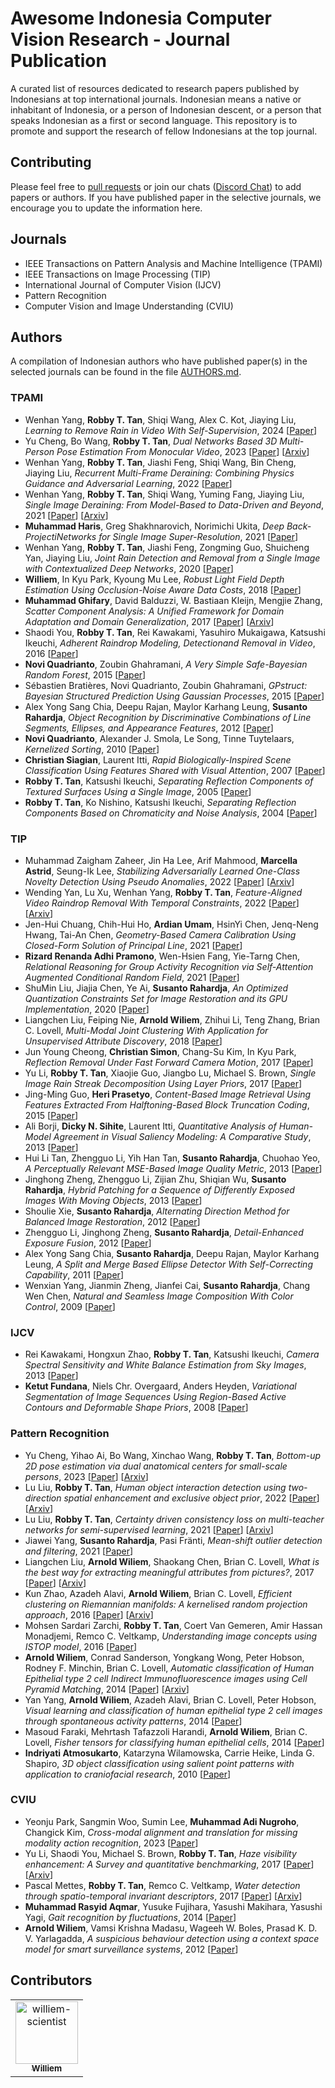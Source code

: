 # Awesome Indonesia Computer Vision Research - Journal Publication

A curated list of resources dedicated to research papers published by Indonesians at top international journals. Indonesian means a native or inhabitant of Indonesia, or a person of Indonesian descent, or a person that speaks Indonesian as a first or second language. This repository is to promote and support the research of fellow Indonesians at the top journal.

## Contributing
Please feel free to [pull requests](https://github.com/indonesia-vision-ai/awesome-indonesia-vision-research-journal/pulls) or join our chats ([Discord Chat](https://discord.gg/aTsC6AbVRw)) to add papers or authors. If you have published paper in the selective journals, we encourage you to update the information here. 

## Journals
- IEEE Transactions on Pattern Analysis and Machine Intelligence (TPAMI)
- IEEE Transactions on Image Processing (TIP)
- International Journal of Computer Vision (IJCV)
- Pattern Recognition
- Computer Vision and Image Understanding (CVIU)

## Authors

A compilation of Indonesian authors who have published paper(s) in the selected journals can be found in the file [AUTHORS.md](./AUTHORS.md).


### TPAMI

* Wenhan Yang, **Robby T. Tan**, Shiqi Wang, Alex C. Kot, Jiaying Liu, *Learning to Remove Rain in Video With Self-Supervision*, 2024 [[Paper](https://ieeexplore.ieee.org/document/9815121)]
* Yu Cheng, Bo Wang, **Robby T. Tan**, *Dual Networks Based 3D Multi-Person Pose Estimation From Monocular Video*, 2023 [[Paper](https://ieeexplore.ieee.org/document/9763389)] [[Arxiv](https://arxiv.org/abs/2205.00748)]
* Wenhan Yang, **Robby T. Tan**, Jiashi Feng, Shiqi Wang, Bin Cheng, Jiaying Liu, *Recurrent Multi-Frame Deraining: Combining Physics Guidance and Adversarial Learning*, 2022 [[Paper](https://ieeexplore.ieee.org/document/9439949)]
* Wenhan Yang, **Robby T. Tan**, Shiqi Wang, Yuming Fang, Jiaying Liu, *Single Image Deraining: From Model-Based to Data-Driven and Beyond*, 2021 [[Paper](https://ieeexplore.ieee.org/document/9096521)] [[Arxiv](https://arxiv.org/abs/1912.07150)]
* **Muhammad Haris**, Greg Shakhnarovich, Norimichi Ukita, *Deep Back-ProjectiNetworks for Single Image Super-Resolution*, 2021 [[Paper](https://ieeexplore.ieee.org/document/9119166)]
* Wenhan Yang, **Robby T. Tan**, Jiashi Feng, Zongming Guo, Shuicheng Yan, Jiaying Liu, *Joint Rain Detection and Removal from a Single Image with Contextualized Deep Networks*, 2020 [[Paper](https://ieeexplore.ieee.org/document/8627954)]
* **Williem**, In Kyu Park, Kyoung Mu Lee, *Robust Light Field Depth Estimation Using Occlusion-Noise Aware Data Costs*, 2018 [[Paper](https://ieeexplore.ieee.org/document/8022875)]
* **Muhammad Ghifary**, David Balduzzi, W. Bastiaan Kleijn, Mengjie Zhang, *Scatter Component Analysis: A Unified Framework for Domain Adaptation and Domain Generalization*, 2017 [[Paper](https://ieeexplore.ieee.org/document/7542175)] [[Arxiv](https://arxiv.org/abs/1510.04373)]
* Shaodi You, **Robby T. Tan**, Rei Kawakami, Yasuhiro Mukaigawa, Katsushi Ikeuchi, *Adherent Raindrop Modeling, Detectionand Removal in Video*, 2016 [[Paper](https://ieeexplore.ieee.org/document/7299675)]
* **Novi Quadrianto**, Zoubin Ghahramani, *A Very Simple Safe-Bayesian Random Forest*, 2015 [[Paper](https://ieeexplore.ieee.org/document/6920043)]
* Sébastien Bratières, Novi Quadrianto, Zoubin Ghahramani, *GPstruct: Bayesian Structured Prediction Using Gaussian Processes*, 2015 [[Paper](https://ieeexplore.ieee.org/document/6942234)]
* Alex Yong Sang Chia, Deepu Rajan, Maylor Karhang Leung, **Susanto Rahardja**, *Object Recognition by Discriminative Combinations of Line Segments, Ellipses, and Appearance Features*, 2012 [[Paper](https://ieeexplore.ieee.org/document/6072217)]
* **Novi Quadrianto**, Alexander J. Smola, Le Song, Tinne Tuytelaars, *Kernelized Sorting*, 2010 [[Paper](https://ieeexplore.ieee.org/document/5342424)]
* **Christian Siagian**, Laurent Itti, *Rapid Biologically-Inspired Scene Classification Using Features Shared with Visual Attention*, 2007 [[Paper](https://ieeexplore.ieee.org/document/4042704)]
* **Robby T. Tan**, Katsushi Ikeuchi, *Separating Reflection Components of Textured Surfaces Using a Single Image*, 2005 [[Paper](https://ieeexplore.ieee.org/document/1374865)]
* **Robby T. Tan**, Ko Nishino, Katsushi Ikeuchi, *Separating Reflection Components Based on Chromaticity and Noise Analysis*, 2004 [[Paper](https://ieeexplore.ieee.org/document/1323805)]

### TIP

* Muhammad Zaigham Zaheer, Jin Ha Lee, Arif Mahmood, **Marcella Astrid**, Seung-Ik Lee, *Stabilizing Adversarially Learned One-Class Novelty Detection Using Pseudo Anomalies*, 2022 [[Paper](https://ieeexplore.ieee.org/document/9887825)] [[Arxiv](https://arxiv.org/abs/2203.13716)]
* Wending Yan, Lu Xu, Wenhan Yang, **Robby T. Tan**, *Feature-Aligned Video Raindrop Removal With Temporal Constraints*, 2022 [[Paper](https://ieeexplore.ieee.org/document/9769883)] [[Arxiv](https://arxiv.org/abs/2205.14574)]
* Jen-Hui Chuang, Chih-Hui Ho, **Ardian Umam**, HsinYi Chen, Jenq-Neng Hwang, Tai-An Chen, *Geometry-Based Camera Calibration Using Closed-Form Solution of Principal Line*, 2021 [[Paper](https://ieeexplore.ieee.org/document/9318550/)]
* **Rizard Renanda Adhi Pramono**, Wen-Hsien Fang, Yie-Tarng Chen, *Relational Reasoning for Group Activity Recognition via Self-Attention Augmented Conditional Random Field*, 2021 [[Paper](https://ieeexplore.ieee.org/document/9547058)]
* ShuMin Liu, Jiajia Chen, Ye Ai, **Susanto Rahardja**, *An Optimized Quantization Constraints Set for Image Restoration and its GPU Implementation*, 2020 [[Paper](https://ieeexplore.ieee.org/document/9075407)]
* Liangchen Liu, Feiping Nie, **Arnold Wiliem**, Zhihui Li, Teng Zhang, Brian C. Lovell, *Multi-Modal Joint Clustering With Application for Unsupervised Attribute Discovery*, 2018 [[Paper](https://ieeexplore.ieee.org/document/8353196)]
* Jun Young Cheong, **Christian Simon**, Chang-Su Kim, In Kyu Park, *Reflection Removal Under Fast Forward Camera Motion*, 2017 [[Paper](https://ieeexplore.ieee.org/document/8024024)]
* Yu Li, **Robby T. Tan**, Xiaojie Guo, Jiangbo Lu, Michael S. Brown, *Single Image Rain Streak Decomposition Using Layer Priors*, 2017 [[Paper](https://ieeexplore.ieee.org/document/7934436)]
* Jing-Ming Guo, **Heri Prasetyo**, *Content-Based Image Retrieval Using Features Extracted From Halftoning-Based Block Truncation Coding*, 2015 [[Paper](https://ieeexplore.ieee.org/document/6960839)]
* Ali Borji, **Dicky N. Sihite**, Laurent Itti, *Quantitative Analysis of Human-Model Agreement in Visual Saliency Modeling: A Comparative Study*, 2013 [[Paper](https://ieeexplore.ieee.org/document/6253254)]
* Hui Li Tan, Zhengguo Li, Yih Han Tan, **Susanto Rahardja**, Chuohao Yeo, *A Perceptually Relevant MSE-Based Image Quality Metric*, 2013 [[Paper](https://ieeexplore.ieee.org/document/6562752)]
* Jinghong Zheng, Zhengguo Li, Zijian Zhu, Shiqian Wu, **Susanto Rahardja**, *Hybrid Patching for a Sequence of Differently Exposed Images With Moving Objects*, 2013 [[Paper](https://ieeexplore.ieee.org/document/6607144)]
* Shoulie Xie, **Susanto Rahardja**, *Alternating Direction Method for Balanced Image Restoration*, 2012 [[Paper](https://ieeexplore.ieee.org/document/6226468)]
* Zhengguo Li, Jinghong Zheng, **Susanto Rahardja**, *Detail-Enhanced Exposure Fusion*, 2012 [[Paper](https://ieeexplore.ieee.org/document/6236165)]
* Alex Yong Sang Chia, **Susanto Rahardja**, Deepu Rajan, Maylor Karhang Leung, *A Split and Merge Based Ellipse Detector With Self-Correcting Capability*, 2011 [[Paper](https://ieeexplore.ieee.org/document/5665770)]
* Wenxian Yang, Jianmin Zheng, Jianfei Cai, **Susanto Rahardja**, Chang Wen Chen, *Natural and Seamless Image Composition With Color Control*, 2009 [[Paper](https://ieeexplore.ieee.org/document/5161307)]

### IJCV

* Rei Kawakami, Hongxun Zhao, **Robby T. Tan**, Katsushi Ikeuchi, *Camera Spectral Sensitivity and White Balance Estimation from Sky Images*, 2013 [[Paper](https://link.springer.com/article/10.1007/s11263-013-0632-1)]
* **Ketut Fundana**, Niels Chr. Overgaard, Anders Heyden, *Variational Segmentation of Image Sequences Using Region-Based Active Contours and Deformable Shape Priors*, 2008 [[Paper](https://link.springer.com/article/10.1007/s11263-008-0160-6)]

### Pattern Recognition

* Yu Cheng, Yihao Ai, Bo Wang, Xinchao Wang, **Robby T. Tan**, *Bottom-up 2D pose estimation via dual anatomical centers for small-scale persons*, 2023 [[Paper](https://www.sciencedirect.com/science/article/abs/pii/S0031320323001048)] [[Arxiv](https://arxiv.org/abs/2208.11975)]
* Lu Liu, **Robby T. Tan**, *Human object interaction detection using two-direction spatial enhancement and exclusive object prior*, 2022 [[Paper](https://www.sciencedirect.com/science/article/abs/pii/S0031320321006142)] [[Arxiv](https://arxiv.org/abs/2105.03089)]
* Lu Liu, **Robby T. Tan**, *Certainty driven consistency loss on multi-teacher networks for semi-supervised learning*, 2021 [[Paper](https://www.sciencedirect.com/science/article/pii/S0031320321003277)] [[Arxiv](https://arxiv.org/abs/1901.05657)]
* Jiawei Yang, **Susanto Rahardja**, Pasi Fränti, *Mean-shift outlier detection and filtering*, 2021 [[Paper](https://www.sciencedirect.com/science/article/pii/S0031320321000613)]
* Liangchen Liu, **Arnold Wiliem**, Shaokang Chen, Brian C. Lovell, *What is the best way for extracting meaningful attributes from pictures?*, 2017 [[Paper](https://dl.acm.org/doi/abs/10.1016/j.patcog.2016.10.034)] [[Arxiv](https://arxiv.org/abs/1610.04957)]
* Kun Zhao, Azadeh Alavi, **Arnold Wiliem**, Brian C. Lovell, *Efficient clustering on Riemannian manifolds: A kernelised random projection approach*, 2016 [[Paper](https://www.sciencedirect.com/science/article/abs/pii/S0031320315003489)] [[Arxiv](https://arxiv.org/abs/1509.05536)]
* Mohsen Sardari Zarchi, **Robby T. Tan**, Coert Van Gemeren, Amir Hassan Monadjemi, Remco C. Veltkamp, *Understanding image concepts using ISTOP model*, 2016 [[Paper](https://www.sciencedirect.com/science/article/abs/pii/S0031320315004306)]
* **Arnold Wiliem**, Conrad Sanderson, Yongkang Wong, Peter Hobson, Rodney F. Minchin, Brian C. Lovell, *Automatic classification of Human Epithelial type 2 cell Indirect Immunofluorescence images using Cell Pyramid Matching*, 2014 [[Paper](https://www.sciencedirect.com/science/article/abs/pii/S003132031300424X)] [[Arxiv](https://arxiv.org/abs/1403.3780)]
* Yan Yang, **Arnold Wiliem**, Azadeh Alavi, Brian C. Lovell, Peter Hobson, *Visual learning and classification of human epithelial type 2 cell images through spontaneous activity patterns*, 2014 [[Paper](https://www.sciencedirect.com/science/article/abs/pii/S0031320313004238)]
* Masoud Faraki, Mehrtash Tafazzoli Harandi, **Arnold Wiliem**, Brian C. Lovell, *Fisher tensors for classifying human epithelial cells*, 2014 [[Paper](https://www.sciencedirect.com/science/article/abs/pii/S0031320313004214)]
* **Indriyati Atmosukarto**, Katarzyna Wilamowska, Carrie Heike, Linda G. Shapiro, *3D object classification using salient point patterns with application to craniofacial research*, 2010 [[Paper](https://www.sciencedirect.com/science/article/abs/pii/S0031320309004178)]


### CVIU

* Yeonju Park, Sangmin Woo, Sumin Lee, **Muhammad Adi Nugroho**, Changick Kim, *Cross-modal alignment and translation for missing modality action recognition*, 2023 [[Paper](https://www.sciencedirect.com/science/article/abs/pii/S1077314223001856)]
* Yu Li, Shaodi You, Michael S. Brown, **Robby T. Tan**, *Haze visibility enhancement: A Survey and quantitative benchmarking*, 2017 [[Paper](https://www.sciencedirect.com/science/article/abs/pii/S1077314217301595)] [[Arxiv](https://arxiv.org/abs/1607.06235)]
* Pascal Mettes, **Robby T. Tan**, Remco C. Veltkamp, *Water detection through spatio-temporal invariant descriptors*, 2017 [[Paper](https://www.sciencedirect.com/science/article/abs/pii/S1077314216300273)] [[Arxiv](https://arxiv.org/abs/1511.00472)]
* **Muhammad Rasyid Aqmar**, Yusuke Fujihara, Yasushi Makihara, Yasushi Yagi, *Gait recognition by fluctuations*, 2014 [[Paper](https://www.sciencedirect.com/science/article/abs/pii/S107731421400112X)]
* **Arnold Wiliem**, Vamsi Krishna Madasu, Wageeh W. Boles, Prasad K. D. V. Yarlagadda, *A suspicious behaviour detection using a context space model for smart surveillance systems*, 2012 [[Paper](https://www.sciencedirect.com/science/article/abs/pii/S1077314211002001)]

## Contributors

<!-- readme: collaborators,contributors -start -->
<table>
<tr>
    <td align="center">
        <a href="https://github.com/williem-scientist">
            <img src="https://avatars.githubusercontent.com/u/23333483?v=4" width="100;" alt="williem-scientist"/>
            <br />
            <sub><b>Williem</b></sub>
        </a>
    </td></tr>
</table>
<!-- readme: collaborators,contributors -end -->
